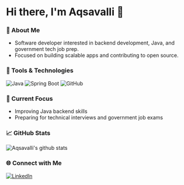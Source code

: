 # Hi there, I'm Aqsavalli 👋

### 🚀 About Me
- Software developer interested in backend development, Java, and government tech job prep.
- Focused on building scalable apps and contributing to open source.

### 🧰 Tools & Technologies
![Java](https://img.shields.io/badge/Java-ED8B00?style=for-the-badge&logo=java&logoColor=white)
![Spring Boot](https://img.shields.io/badge/Spring%20Boot-6DB33F?style=for-the-badge&logo=spring-boot&logoColor=white)
![GitHub](https://img.shields.io/badge/GitHub-222?style=for-the-badge&logo=github&logoColor=white)

### 🔭 Current Focus
- Improving Java backend skills
- Preparing for technical interviews and government job exams

### 📈 GitHub Stats
![Aqsavalli's github stats](https://github-readme-stats.vercel.app/api?username=Aqsavalli&show_icons=true&count_private=true)

### 🌐 Connect with Me
[![LinkedIn](https://img.shields.io/badge/LinkedIn-blue?style=flat&logo=linkedin)](https://www.linkedin.com/in/your-profile-url)
